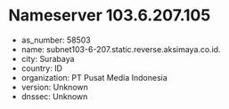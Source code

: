 # Nameserver 103.6.207.105

* as_number: 58503
* name: subnet103-6-207.static.reverse.aksimaya.co.id.
* city: Surabaya
* country: ID
* organization: PT Pusat Media Indonesia
* version: Unknown
* dnssec: Unknown
